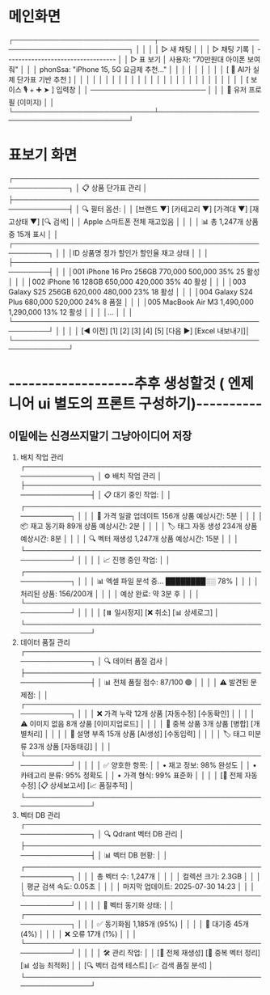 # 메인화면

┌────────────────────────────┬────────────────────────────────────────────┐
│                            │                                            │
│   ▷ 새 채팅                 │                                             │
│   ▷ 채팅 기록                │    ----------------------------------     │
│   ▷ 표 보기                │    사용자: "70만원대 아이폰 보여줘"       │
│                            │    phonSsa: "iPhone 15, 5G 요금제 추천..."    │
│                            │                                            │
│                            │                                            │
│                            │    [ 🧠 AI가 실제 단가표 기반 추천 ]      │
│                            │                                            │
│                            │                                            │
│                            │                                             │
│                            │                                            │
│                            │                                            │
│                            │                                            │
│                            │                                            │
│                            │                                            │
│                            │      [ 보이스 🎙️  + ➕  ➤ ] 입력창             │
│   ───────────────────────  │                                            │
│   👤 유저 프로필 (이미지)   │                                            │
└────────────────────────────┴────────────────────────────────────────────┘


# 표보기 화면
┌─────────────────────────────────────────────────────────────┐
│  📋 상품 단가표 관리                                        │
├─────────────────────────────────────────────────────────────┤
│  🔍 필터 옵션:                                              │
│  [브랜드 ▼] [카테고리 ▼] [가격대 ▼] [재고상태 ▼] [🔍 검색] │
│     Apple      스마트폰     전체      재고있음              │
│                                                             │
│  📊 총 1,247개 상품 중 15개 표시                            │
│  ┌─────────────────────────────────────────────────────────┐ │
│  │ID  상품명            정가     할인가   할인율 재고 상태   │ │
│  ├─────────────────────────────────────────────────────────┤ │
│  │001 iPhone 16 Pro 256GB 770,000 500,000  35%   25  활성 │ │
│  │002 iPhone 16 128GB     650,000 420,000  35%   40  활성 │ │
│  │003 Galaxy S25 256GB    620,000 480,000  23%   18  활성 │ │
│  │004 Galaxy S24 Plus     680,000 520,000  24%    8  품절 │ │
│  │005 MacBook Air M3      1,490,000 1,290,000 13% 12 활성 │ │
│  │...                                                      │ │
│  └─────────────────────────────────────────────────────────┘ │
│                                                             │
│  [◀️ 이전] [1] [2] [3] [4] [5] [다음 ▶️]    [Excel 내보내기]│
└─────────────────────────────────────────────────────────────┘





# -------------------추후 생성할것 ( 엔제니어 ui 별도의 프론트 구성하기)----------
## 이밑에는 신경쓰지말기 그냥아이디어 저장
1. 배치 작업 관리
┌─────────────────────────────────────────────────────────────┐
│  ⚙️ 배치 작업 관리                                          │
├─────────────────────────────────────────────────────────────┤
│  📋 대기 중인 작업:                                         │
│  ┌─────────────────────────────────────────────────────────┐ │
│  │ 🔄 가격 일괄 업데이트        156개 상품    예상시간: 5분  │ │
│  │ 📦 재고 동기화              89개 상품     예상시간: 2분  │ │
│  │ 🏷️ 태그 자동 생성           234개 상품    예상시간: 8분  │ │
│  │ 🔍 벡터 재생성              1,247개 상품  예상시간: 15분 │ │
│  └─────────────────────────────────────────────────────────┘ │
│                                                             │
│  📈 진행 중인 작업:                                         │
│  ┌─────────────────────────────────────────────────────────┐ │
│  │ 📊 엑셀 파일 분석 중...    ████████░░ 78%               │ │
│  │ 처리된 상품: 156/200개                                  │ │
│  │ 예상 완료: 약 3분 후                                   │ │
│  └─────────────────────────────────────────────────────────┘ │
│                                                             │
│  [⏸️ 일시정지] [❌ 취소] [📊 상세로그]                       │
└─────────────────────────────────────────────────────────────┘
2. 데이터 품질 관리
┌─────────────────────────────────────────────────────────────┐
│  🔍 데이터 품질 검사                                        │
├─────────────────────────────────────────────────────────────┤
│  📊 전체 품질 점수: 87/100 🟢                               │
│                                                             │
│  ⚠️ 발견된 문제점:                                          │
│  ┌─────────────────────────────────────────────────────────┐ │
│  │ ❌ 가격 누락        12개 상품    [자동수정] [수동확인]   │ │
│  │ ⚠️ 이미지 없음       8개 상품     [이미지업로드]        │ │
│  │ 🔄 중복 상품        3개 상품     [병합] [개별처리]      │ │
│  │ 📝 설명 부족        15개 상품    [AI생성] [수동입력]    │ │
│  │ 🏷️ 태그 미분류      23개 상품    [자동태깅]            │ │
│  └─────────────────────────────────────────────────────────┘ │
│                                                             │
│  ✅ 양호한 항목:                                            │
│  • 재고 정보: 98% 완성도                                   │
│  • 카테고리 분류: 95% 정확도                               │
│  • 가격 형식: 99% 표준화                                   │
│                                                             │
│  [🔧 전체 자동수정] [📋 상세보고서] [📈 품질추적]           │
└─────────────────────────────────────────────────────────────┘
3. 벡터 DB 관리
┌─────────────────────────────────────────────────────────────┐
│  🔍 Qdrant 벡터 DB 관리                                     │
├─────────────────────────────────────────────────────────────┤
│  📊 벡터 DB 현황:                                           │
│  ┌─────────────────────────────────────────────────────────┐ │
│  │ 총 벡터 수: 1,247개                                     │ │
│  │ 컬렉션 크기: 2.3GB                                      │ │
│  │ 평균 검색 속도: 0.05초                                  │ │
│  │ 마지막 업데이트: 2025-07-30 14:23                       │ │
│  └─────────────────────────────────────────────────────────┘ │
│                                                             │
│  🔄 벡터 동기화 상태:                                       │
│  ┌─────────────────────────────────────────────────────────┐ │
│  │ ✅ 동기화됨     1,185개 (95%)                           │ │
│  │ 🔄 대기중      45개 (4%)                                │ │
│  │ ❌ 오류        17개 (1%)                                │ │
│  └─────────────────────────────────────────────────────────┘ │
│                                                             │
│  🛠️ 관리 작업:                                             │
│  [🔄 전체 재생성] [🧹 중복 벡터 정리] [📊 성능 최적화]      │
│  [🔍 벡터 검색 테스트] [📈 검색 품질 분석]                  │
└─────────────────────────────────────────────────────────────┘